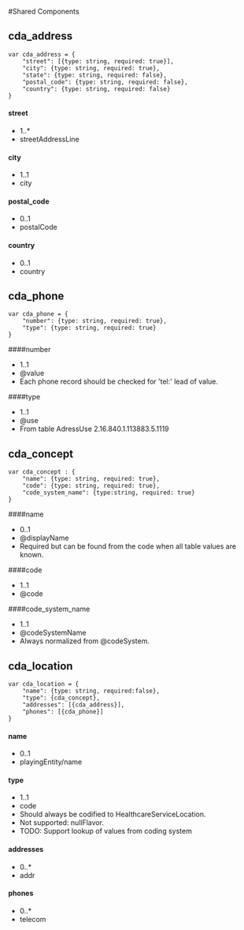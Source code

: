 #Shared Components

## cda_address

```
var cda_address = {
    "street": [{type: string, required: true}],
    "city": {type: string, required: true},
    "state": {type: string, required: false},
    "postal_code": {type: string, required: false},
    "country": {type: string, required: false}
}
```
#### street
- 1..*
- streetAddressLine

#### city
- 1..1
- city

#### postal_code
- 0..1
- postalCode

#### country
- 0..1
- country

## cda_phone

```
var cda_phone = {
    "number": {type: string, required: true},
    "type": {type: string, required: true}
}
```

####number
- 1..1
- @value
- Each phone record should be checked for 'tel:' lead of value.

####type
- 1..1
- @use
- From table AdressUse 2.16.840.1.113883.5.1119

## cda_concept

```
var cda_concept : {
    "name": {type: string, required: true},
    "code": {type: string, required: true},
    "code_system_name": {type:string, required: true}
}
```

####name
- 0..1
- @displayName
- Required but can be found from the code when all table values are known.

####code
- 1..1
- @code

####code_system_name
- 1..1
- @codeSystemName
- Always normalized from @codeSystem.

## cda_location

```
var cda_location = {
    "name": {type: string, required:false},
    "type": {cda_concept},
    "addresses": [{cda_address}],
    "phones": [{cda_phone}]
}
```

#### name
- 0..1
- playingEntity/name

#### type
- 1..1
- code
- Should always be codified to HealthcareServiceLocation.
- Not supported: nullFlavor.
- TODO:  Support lookup of values from coding system

#### addresses
- 0..*
- addr

#### phones
- 0..*
- telecom

